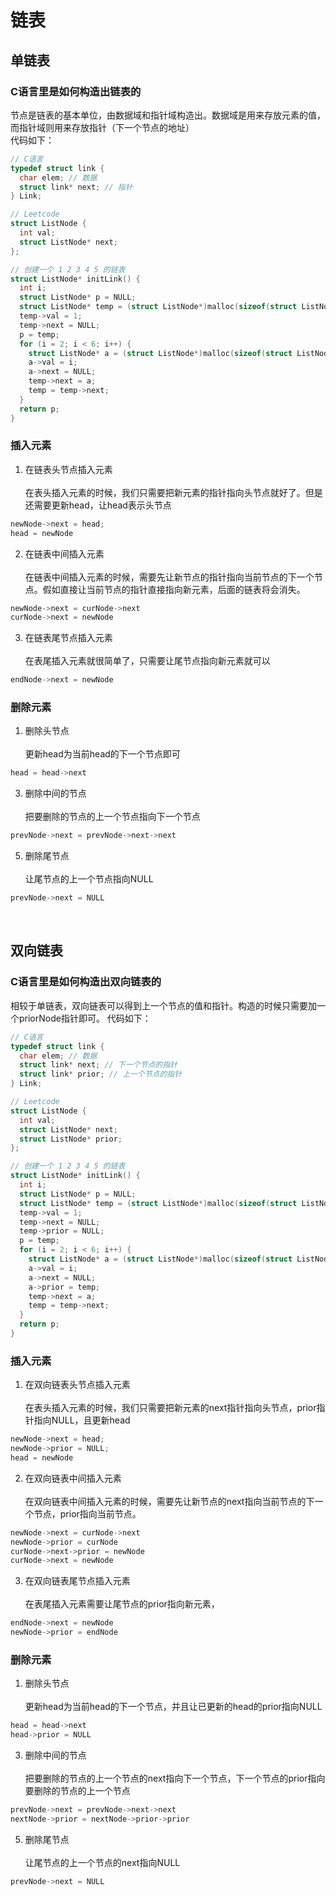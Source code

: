 # 链表

## 单链表
### C语言里是如何构造出链表的
节点是链表的基本单位，由数据域和指针域构造出。数据域是用来存放元素的值，而指针域则用来存放指针（下一个节点的地址）<br>
代码如下：
```C
// C语言
typedef struct link {
  char elem; // 数据
  struct link* next; // 指针
} Link;

// Leetcode
struct ListNode {
  int val;
  struct ListNode* next;
};

// 创建一个 1 2 3 4 5 的链表
struct ListNode* initLink() {
  int i;
  struct ListNode* p = NULL;
  struct ListNode* temp = (struct ListNode*)malloc(sizeof(struct ListNode));
  temp->val = 1;
  temp->next = NULL;
  p = temp;
  for (i = 2; i < 6; i++) {
    struct ListNode* a = (struct ListNode*)malloc(sizeof(struct ListNode));
    a->val = i;
    a->next = NULL;
    temp->next = a;
    temp = temp->next;
  }
  return p;
}
```

### 插入元素
1. 在链表头节点插入元素<br><br>
在表头插入元素的时候，我们只需要把新元素的指针指向头节点就好了。但是还需要更新head，让head表示头节点
```C
newNode->next = head;
head = newNode
```

2. 在链表中间插入元素<br><br>
在链表中间插入元素的时候，需要先让新节点的指针指向当前节点的下一个节点。假如直接让当前节点的指针直接指向新元素，后面的链表将会消失。
```C
newNode->next = curNode->next
curNode->next = newNode
```

3. 在链表尾节点插入元素<br><br>
在表尾插入元素就很简单了，只需要让尾节点指向新元素就可以
```C
endNode->next = newNode
```

### 删除元素
1. 删除头节点<br><br>
更新head为当前head的下一个节点即可
```C
head = head->next
```
  
3. 删除中间的节点<br><br>
把要删除的节点的上一个节点指向下一个节点
```C
prevNode->next = prevNode->next->next
```
   
5. 删除尾节点<br><br>
让尾节点的上一个节点指向NULL
```C
prevNode->next = NULL
```
<br>

## 双向链表
### C语言里是如何构造出双向链表的
相较于单链表，双向链表可以得到上一个节点的值和指针。构造的时候只需要加一个priorNode指针即可。
代码如下：
```C
// C语言
typedef struct link {
  char elem; // 数据
  struct link* next; // 下一个节点的指针
  struct link* prior; // 上一个节点的指针
} Link;

// Leetcode
struct ListNode {
  int val;
  struct ListNode* next;
  struct ListNode* prior;
};

// 创建一个 1 2 3 4 5 的链表
struct ListNode* initLink() {
  int i;
  struct ListNode* p = NULL;
  struct ListNode* temp = (struct ListNode*)malloc(sizeof(struct ListNode));
  temp->val = 1;
  temp->next = NULL;
  temp->prior = NULL;
  p = temp;
  for (i = 2; i < 6; i++) {
    struct ListNode* a = (struct ListNode*)malloc(sizeof(struct ListNode));
    a->val = i;
    a->next = NULL;
    a->prior = temp;
    temp->next = a;
    temp = temp->next;
  }
  return p;
}
```

### 插入元素
1. 在双向链表头节点插入元素<br><br>
在表头插入元素的时候，我们只需要把新元素的next指针指向头节点，prior指针指向NULL，且更新head
```C
newNode->next = head;
newNode->prior = NULL;
head = newNode
```

2. 在双向链表中间插入元素<br><br>
在双向链表中间插入元素的时候，需要先让新节点的next指向当前节点的下一个节点，prior指向当前节点。
```C
newNode->next = curNode->next
newNode->prior = curNode
curNode->next->prior = newNode
curNode->next = newNode
```

3. 在双向链表尾节点插入元素<br><br>
在表尾插入元素需要让尾节点的prior指向新元素，
```C
endNode->next = newNode
newNode->prior = endNode
```

### 删除元素
1. 删除头节点<br><br>
更新head为当前head的下一个节点，并且让已更新的head的prior指向NULL
```C
head = head->next
head->prior = NULL
```
  
3. 删除中间的节点<br><br>
把要删除的节点的上一个节点的next指向下一个节点，下一个节点的prior指向要删除的节点的上一个节点
```C
prevNode->next = prevNode->next->next
nextNode->prior = nextNode->prior->prior
```
   
5. 删除尾节点<br><br>
让尾节点的上一个节点的next指向NULL
```C
prevNode->next = NULL
```
